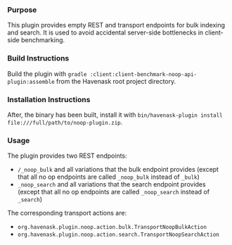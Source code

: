 ### Purpose

This plugin provides empty REST and transport endpoints for bulk indexing and search. It is used to avoid accidental server-side bottlenecks in client-side benchmarking.

### Build Instructions

Build the plugin with `gradle :client:client-benchmark-noop-api-plugin:assemble` from the Havenask root project directory.

### Installation Instructions

After, the binary has been built, install it with `bin/havenask-plugin install file:///full/path/to/noop-plugin.zip`.

### Usage

The plugin provides two REST endpoints:

* `/_noop_bulk` and all variations that the bulk endpoint provides (except that all no op endpoints are called `_noop_bulk` instead of `_bulk`)
* `_noop_search` and all variations that the search endpoint provides (except that all no op endpoints are called `_noop_search` instead of `_search`)

The corresponding transport actions are:

* `org.havenask.plugin.noop.action.bulk.TransportNoopBulkAction`
* `org.havenask.plugin.noop.action.search.TransportNoopSearchAction`
